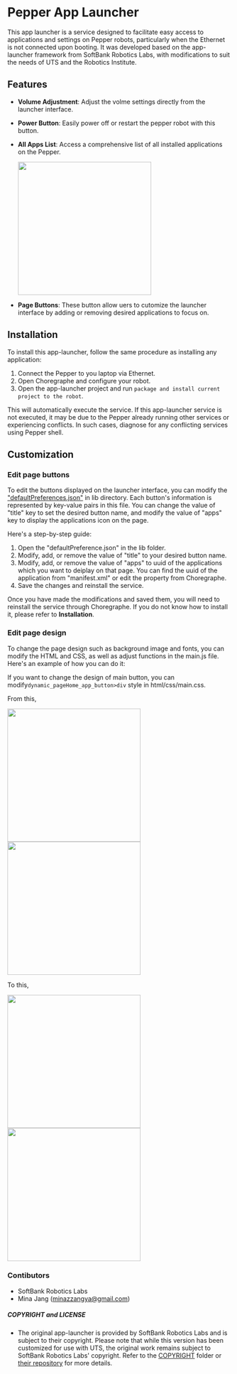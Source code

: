 # Pepper App Launcher

This app launcher is a service designed to facilitate easy access to applications and settings on Pepper robots, particularly when the Ethernet is not connected upon booting. It was developed based on the app-launcher framework from SoftBank Robotics Labs, with modifications to suit the needs of UTS and the Robotics Institute. 


## Features

* **Volume Adjustment**: Adjust the volme settings directly from the launcher interface.
* **Power Button**: Easily power off or restart the pepper robot with this button.
* **All Apps List**: Access a comprehensive list of all installed applications on the Pepper.

  <img src="https://github.com/Robofield/Pepper/assets/73512536/9015b3be-5e6e-4e18-b959-94e116618468" width="300" height="auto">
* **Page Buttons**: These button allow uers to cutomize the launcher interface by adding or removing desired applications to focus on.

## Installation
   To install this app-launcher, follow the same procedure as installing any application:
   1. Connect the Pepper to you laptop via Ethernet.
   2. Open Choregraphe and configure your robot.
   3. Open the app-launcher project and run `package and install current project to the robot`.

   This will automatically execute the service. If this app-launcher service is not executed, it may be due to the Pepper already running other services or experiencing conflicts. In such          cases, diagnose for any conflicting services using Pepper shell.
  
## Customization

   ### Edit page buttons
   To edit the buttons displayed on the launcher interface, you can modify the ["defaultPreferences.json"](https://github.com/Robofield/Pepper/tree/main/app-launcher-uts/App-Launcher/lib) in       lib directory. Each button's information is represented by key-value pairs in this file. You can change the value of "title" key to set the desired button name, and modify the value of          "apps" key to display the applications icon on the page.

   Here's a step-by-step guide:

   1. Open the "defaultPreference.json" in the lib folder.
   2. Modify, add, or remove the value of "title" to your desired button name.
   3. Modify, add, or remove the value of "apps" to uuid of the applications which you want to deiplay on that page. You can find the uuid of the application from "manifest.xml" or edit the          property from Choregraphe.
   4. Save the changes and reinstall the service.

   Once you have made the modifications and saved them, you will need to reinstall the service through Choregraphe. If you do not know how to install it, please refer to **Installation**.

   ### Edit page design
   To change the page design such as background image and fonts, you can modify the HTML and CSS, as well as adjust functions in the main.js file. Here's an example of how you can do it:

   If you want to change the design of main button, you can modify`dynamic_pageHome_app_button>div` style in html/css/main.css.
   

From this, 

<img src="https://github.com/Robofield/Pepper/assets/73512536/229e234b-9538-4f76-b7e1-7ba77148d1b1" width="300" height="auto"> <img src="https://github.com/Robofield/Pepper/assets/73512536/0bfd8170-cb33-4ce6-92a0-3094e25c791e" height="300" width="auto">


To this, 

<img src="https://github.com/Robofield/Pepper/assets/73512536/60b85235-83d6-455d-aec6-66f3d7b7f544" width="300" height="auto"> <img src="https://github.com/Robofield/Pepper/assets/73512536/ade6ca25-e74d-4827-ae9d-c4f7972f87e3" height="300" width="auto">

### Contibutors 
- SoftBank Robotics Labs
- Mina Jang (minazzangya@gmail.com)
  
##### COPYRIGHT and LICENSE 
* The original app-launcher is provided by SoftBank Robotics Labs and is subject to their copyright.
Please note that while this version has been customized for use with UTS, the original work remains subject to SoftBank Robotics Labs' copyright. Refer to the [COPYRIGHT](https://github.com/Robofield/Pepper/tree/main/app-launcher-uts/COPYRIGHT) folder or [their repository](https://github.com/softbankrobotics-labs/app-launcher, "SoftBankRobotics-labs app-launcher repository") for more details. 
